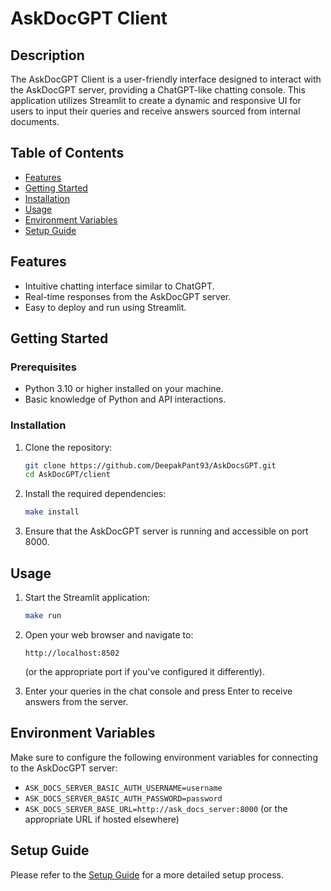 # AskDocGPT Client

## Description

The AskDocGPT Client is a user-friendly interface designed to interact with the AskDocGPT server, providing a
ChatGPT-like chatting console. This application utilizes Streamlit to create a dynamic and responsive UI for users to
input their queries and receive answers sourced from internal documents.

## Table of Contents

- [Features](#features)
- [Getting Started](#getting-started)
- [Installation](#installation)
- [Usage](#usage)
- [Environment Variables](#environment-variables)
- [Setup Guide](#setup-guide)

## Features

- Intuitive chatting interface similar to ChatGPT.
- Real-time responses from the AskDocGPT server.
- Easy to deploy and run using Streamlit.

## Getting Started

### Prerequisites

- Python 3.10 or higher installed on your machine.
- Basic knowledge of Python and API interactions.

### Installation

1. Clone the repository:
   ```bash
   git clone https://github.com/DeepakPant93/AskDocsGPT.git
   cd AskDocGPT/client
   ```

2. Install the required dependencies:
   ```bash
   make install
   ```

3. Ensure that the AskDocGPT server is running and accessible on port 8000.

## Usage

1. Start the Streamlit application:
   ```bash
   make run
   ```

2. Open your web browser and navigate to:
   ```
   http://localhost:8502
   ```
   (or the appropriate port if you've configured it differently).

3. Enter your queries in the chat console and press Enter to receive answers from the server.

## Environment Variables

Make sure to configure the following environment variables for connecting to the AskDocGPT server:

- `ASK_DOCS_SERVER_BASIC_AUTH_USERNAME=username`
- `ASK_DOCS_SERVER_BASIC_AUTH_PASSWORD=password`
- `ASK_DOCS_SERVER_BASE_URL=http://ask_docs_server:8000` (or the appropriate URL if hosted elsewhere)

## Setup Guide

Please refer to the [Setup Guide](docs/SETUP.md) for a more detailed setup process.